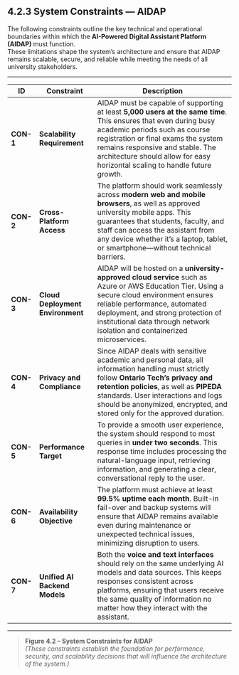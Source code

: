 ## 4.2.3 System Constraints — AIDAP

The following constraints outline the key technical and operational boundaries within which the **AI-Powered Digital Assistant Platform (AIDAP)** must function.  
These limitations shape the system’s architecture and ensure that AIDAP remains scalable, secure, and reliable while meeting the needs of all university stakeholders.

---

| **ID** | **Constraint** | **Description** |
|---------|----------------|-----------------|
| **CON-1** | **Scalability Requirement** | AIDAP must be capable of supporting at least **5,000 users at the same time**. This ensures that even during busy academic periods such as course registration or final exams the system remains responsive and stable. The architecture should allow for easy horizontal scaling to handle future growth. |
| **CON-2** | **Cross-Platform Access** | The platform should work seamlessly across **modern web and mobile browsers**, as well as approved university mobile apps. This guarantees that students, faculty, and staff can access the assistant from any device whether it’s a laptop, tablet, or smartphone—without technical barriers. |
| **CON-3** | **Cloud Deployment Environment** | AIDAP will be hosted on a **university-approved cloud service** such as Azure or AWS Education Tier. Using a secure cloud environment ensures reliable performance, automated deployment, and strong protection of institutional data through network isolation and containerized microservices. |
| **CON-4** | **Privacy and Compliance** | Since AIDAP deals with sensitive academic and personal data, all information handling must strictly follow **Ontario Tech’s privacy and retention policies**, as well as **PIPEDA** standards. User interactions and logs should be anonymized, encrypted, and stored only for the approved duration. |
| **CON-5** | **Performance Target** | To provide a smooth user experience, the system should respond to most queries in **under two seconds**. This response time includes processing the natural-language input, retrieving information, and generating a clear, conversational reply to the user. |
| **CON-6** | **Availability Objective** | The platform must achieve at least **99.5% uptime each month**. Built-in fail-over and backup systems will ensure that AIDAP remains available even during maintenance or unexpected technical issues, minimizing disruption to users. |
| **CON-7** | **Unified AI Backend Models** | Both the **voice and text interfaces** should rely on the same underlying AI models and data sources. This keeps responses consistent across platforms, ensuring that users receive the same quality of information no matter how they interact with the assistant. |

---

> **Figure 4.2 – System Constraints for AIDAP**  
> *(These constraints establish the foundation for performance, security, and scalability decisions that will influence the architecture of the system.)*
